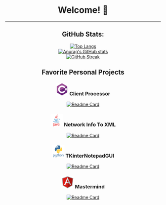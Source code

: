 <!--
**smaggio123/smaggio123** is a ✨ _special_ ✨ repository because its `README.md` (this file) appears on your GitHub profile.

Here are some ideas to get you started:

- 🔭 I’m currently working on ...
- 🌱 I’m currently learning ...
- 👯 I’m looking to collaborate on ...
- 🤔 I’m looking for help with ...
- 💬 Ask me about ...
- 📫 How to reach me: ...
- 😄 Pronouns: ...
- ⚡ Fun fact: ...
-->
<div align="center">
<h1>Welcome! 👋</h1>
<hr/>
<h2>GitHub Stats:</h2>

[![Top Langs](https://github-readme-stats-sigma-five.vercel.app/api/top-langs/?username=smaggio123&layout=compact&theme=vision-friendly-dark&hide=css)](https://github.com/anuraghazra/github-readme-stats)
<br/>
[![Anurag's GitHub stats](https://github-readme-stats-five-sigma.vercel.app/api?username=smaggio123&count_private=false&theme=radical)](https://github.com/smaggio123/github-readme-stats)
<br/>
[![GitHub Streak](http://github-readme-streak-stats.herokuapp.com?user=smaggio123&theme=dark&background=000000)](https://git.io/streak-stats)

<h2>Favorite Personal Projects</h2>
  
  <!--Client Processor-->
  <h3><img src="https://github.com/devicons/devicon/blob/master/icons/csharp/csharp-original.svg" title="CSharp"  alt="CSharp" width="40" height="40"/>&nbsp;Client Processor</h3>

  [![Readme Card](https://github-readme-stats-five-sigma.vercel.app/api/pin/?username=smaggio123&repo=Client-Processor)](https://github.com/smaggio123/Client-Processor.git)
  <!--Network Info To XML-->
  <h3><img src="https://github.com/devicons/devicon/blob/master/icons/java/java-original-wordmark.svg" title="Java" alt="Java" width="40" height="40"/>&nbsp;Network Info To XML</h3>

  [![Readme Card](https://github-readme-stats-five-sigma.vercel.app/api/pin/?username=smaggio123&repo=Network-Info-To-XML)](https://github.com/smaggio123/Network-Info-To-XML)

  <!--TKinterNotepadGUI-->
<h3><img src="https://github.com/devicons/devicon/blob/master/icons/python/python-original-wordmark.svg" title="Python"  alt="Python" width="40" height="40"/>&nbsp;TKinterNotepadGUI</h3>

[![Readme Card](https://github-readme-stats-five-sigma.vercel.app/api/pin/?username=smaggio123&repo=tkinterNotepadGUIwithWebscrapingDefinitions)](https://github.com/smaggio123/tkinterNotepadGUIwithWebscrapingDefinitions)

  <!--Mastermind-->
<h3><img src="https://github.com/devicons/devicon/blob/master/icons/angularjs/angularjs-original.svg" title="Angular"  alt="Angular" width="40" height="40"/>&nbsp;Mastermind</h3>

[![Readme Card](https://github-readme-stats-five-sigma.vercel.app/api/pin/?username=smaggio123&repo=Mastermind-Angular)](https://github.com/smaggio123/Mastermind-Angular)

  <!--
<div align="left">
<p>References to Replicate Readme</p>
<ul>
<li><a href="https://github.com/anuraghazra/github-readme-stats" target="_blank">GitHub for Stat Cards</a></li>
<li><a href="https://towardsdatascience.com/build-a-stunning-readme-for-your-github-profile-9b80434fe5d7" target="_blank">Pointed me to GitHub Link</a></li>
<li><a href="https://www.sitepoint.com/github-profile-readme/" target="_blank">Language/Framework Icons</a></li>
</ul>
</div>
-->
</div>
